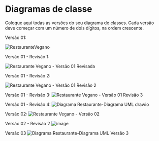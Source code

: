 # Diagramas de classe
Coloque aqui todas as versões do seu diagrama de classes. Cada versão deve começar com um número de dois dígitos, na ordem crescente.

Versão 01:

![RestauranteVegano](https://github.com/DisciplinasProgramacao/poo-tp-2024-1-grupo-tetris/assets/104520144/e02cabee-dda6-4f4b-bddd-49b21f134da7)

Versão 01 - Revisão 1:

![Restaurante Vegano - Versão 01 Revisada](https://github.com/DisciplinasProgramacao/poo-tp-2024-1-grupo-tetris/assets/104520144/5811b51c-5c16-44c1-aad3-09a69cd2acf0)

Versão 01 - Revisão 2:

![Restaurante Vegano - Versão 01 Revisão 2](https://github.com/DisciplinasProgramacao/poo-tp-2024-1-grupo-tetris/assets/104520144/f8594d56-0c4e-4c05-a707-8550fb3e1e59)

Versão 01 - Revisão 3:
![Restaurante Vegano - Versão 01 Revisão 3](https://github.com/DisciplinasProgramacao/poo-tp-2024-1-grupo-tetris/assets/104520144/58168f48-c40d-4ffd-99b3-1303eb9c3b26)

Versão 01 - Revisão 4:
![Diagrama Restaurante-Diagrama UML drawio](https://github.com/DisciplinasProgramacao/poo-tp-2024-1-grupo-tetris/assets/101272935/70c81913-2e36-4aae-a4fa-a42dd7a29980)


Versão 02:
![Restaurante Vegano - Versão 02](https://github.com/DisciplinasProgramacao/poo-tp-2024-1-grupo-tetris/assets/104520144/2ed35e30-92ef-48aa-9d64-95cc42198da7)

Versão 02 - Revisão 2
![image](https://github.com/DisciplinasProgramacao/poo-tp-2024-1-grupo-tetris/assets/101272935/df3b11a0-9dcb-4e19-ad80-64dd70629891)

Versão 03
![Diagrama Restaurante-Diagrama UML Versão 3](https://github.com/DisciplinasProgramacao/poo-tp-2024-1-grupo-tetris/assets/104520144/a1645e9d-2af4-4c52-8516-5638cbe88b97)



